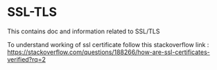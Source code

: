 # SSL-TLS
This contains doc and information related to SSL/TLS


To understand working of ssl certificate follow this stackoverflow link :
https://stackoverflow.com/questions/188266/how-are-ssl-certificates-verified?rq=2
